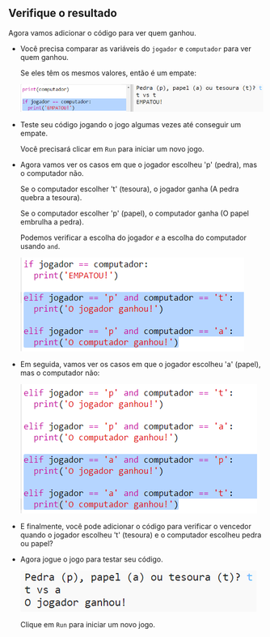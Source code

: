 ## Verifique o resultado

Agora vamos adicionar o código para ver quem ganhou.

+ Você precisa comparar as variáveis ​​do `jogador` e `computador` para ver quem ganhou.
    
    Se eles têm os mesmos valores, então é um empate:
    
    ![screenshot](images/rps-draw.png)

+ Teste seu código jogando o jogo algumas vezes até conseguir um empate.
    
    Você precisará clicar em `Run` para iniciar um novo jogo.

+ Agora vamos ver os casos em que o jogador escolheu 'p' (pedra), mas o computador não.
    
    Se o computador escolher 't' (tesoura), o jogador ganha (A pedra quebra a tesoura).
    
    Se o computador escolher 'p' (papel), o computador ganha (O papel embrulha a pedra).
    
    Podemos verificar a escolha do jogador *e* a escolha do computador usando `and`.
    
    ![screenshot](images/rps-player-rock.png)

+ Em seguida, vamos ver os casos em que o jogador escolheu 'a' (papel), mas o computador não:
    
    ![screenshot](images/rps-player-paper.png)

+ E finalmente, você pode adicionar o código para verificar o vencedor quando o jogador escolheu 't' (tesoura) e o computador escolheu pedra ou papel?

+ Agora jogue o jogo para testar seu código.
    
    ![screenshot](images/rps-play.png)
    
    Clique em `Run` para iniciar um novo jogo.